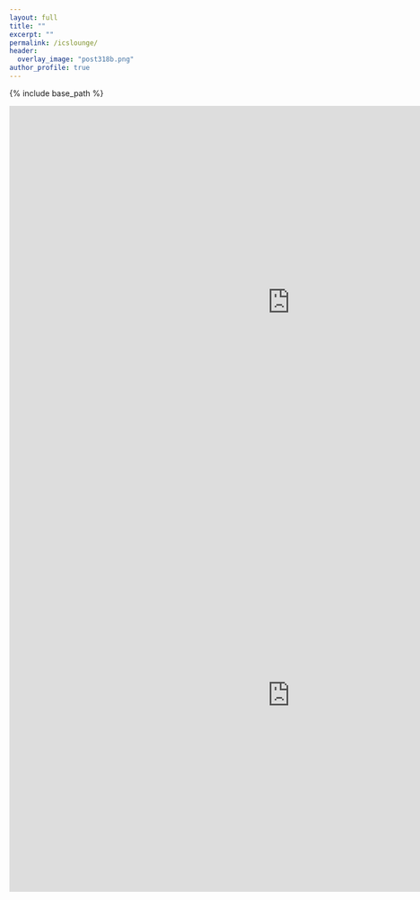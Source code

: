 ```yaml
---
layout: full
title: ""
excerpt: ""
permalink: /icslounge/
header:
  overlay_image: "post318b.png"
author_profile: true
---
```


{% include base_path %}

<div class="responsive-iframe-container calendar-desktop">
  <iframe src="https://calendar.google.com/calendar/embed?src=hawaii.edu_ttv1474d0e3u1q0dm80i1274b8%40group.calendar.google.com&ctz=Pacific/Honolulu" style="border: 0" width="1000" height="700" frameborder="0" scrolling="no"></iframe></div>
<div class="responsive-iframe-container calendar-mobile">
  <iframe src="https://calendar.google.com/calendar/embed?mode=AGENDA&amp;height=700&amp;wkst=1&amp;bgcolor=%23FFFFFF&amp;src=hawaii.edu_ttv1474d0e3u1q0dm80i1274b8%40group.calendar.google.com&amp;color=%232952A3&amp;ctz=Pacific%2FHonolulu" style="border-width:0" width="1000" height="700" frameborder="0" scrolling="no"></iframe>
</div>
